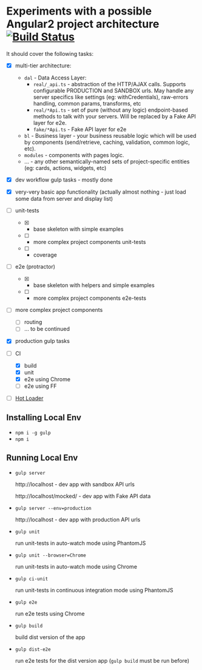 # Experiments with a possible Angular2 project architecture [![Build Status][travis-image]][travis-url]

It should cover the following tasks:

- [x] multi-tier architecture:

    * `dal` - Data Access Layer:
        * `real/_api.ts` - abstraction of the HTTP/AJAX calls. Supports configurable PRODUCTION and SANDBOX urls.
         May handle any server specifics like settings (eg: withCredentials), raw-errors handling, common params, transforms, etc
        * `real/*Api.ts` - set of pure (without any logic) endpoint-based methods to talk with your servers.
         Will be replaced by a Fake API layer for e2e.
        * `fake/*Api.ts` - Fake API layer for e2e
    * `bl` - Business layer - your business reusable logic which will be used by components (send/retrieve, caching, validation, common logic, etc).
    * `modules` - components with pages logic.
    * ... - any other semantically-named sets of project-specific entities (eg: cards, actions, widgets, etc)

- [x] dev workflow gulp tasks - mostly done
- [x] very-very basic app functionality (actually almost nothing - just load some data from server and display list)
- [ ] unit-tests
    - [x] - base skeleton with simple examples
    - [ ] - more complex project components unit-tests
    - [ ] - coverage
- [ ] e2e (protractor)
    - [x] - base skeleton with helpers and simple examples
    - [ ] - more complex project components e2e-tests
- [ ] more complex project components
    - [ ] routing
    - [ ] ... to be continued
- [x] production gulp tasks
- [ ] CI
    - [x] build
    - [x] unit
    - [x] e2e using Chrome
    - [ ] e2e using FF
- [ ] [Hot Loader](http://blog.mgechev.com/2015/10/26/angular2-hot-loader-hot-loading-tooling/)

## Installing Local Env

* `npm i -g gulp`
* `npm i`

## Running Local Env

* `gulp server`

    http://localhost - dev app with sandbox API urls
    
    http://localhost/mocked/ - dev app with Fake API data
    
* `gulp server --env=production`

    http://localhost - dev app with production API urls
    
* `gulp unit`

    run unit-tests in auto-watch mode using PhantomJS
    
* `gulp unit --browser=Chrome`

    run unit-tests in auto-watch mode using Chrome
    
* `gulp ci-unit`

    run unit-tests in continuous integration mode using PhantomJS
    
* `gulp e2e`

    run e2e tests using Chrome
    
* `gulp build`

    build dist version of the app
    
* `gulp dist-e2e`

    run e2e tests for the dist version app (`gulp build` must be run before)

[travis-image]:https://travis-ci.org/andreev-artem/angular2-architecture-example.svg?branch=master
[travis-url]: https://travis-ci.org/andreev-artem/angular2-architecture-example